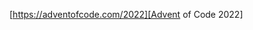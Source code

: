 [https://adventofcode.com/2022][Advent of Code 2022]

[Advent of Code 2022]: https://adventofcode.com/2022